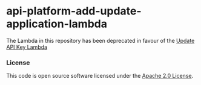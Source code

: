 
# api-platform-add-update-application-lambda

The Lambda in this repository has been deprecated in favour of the [Update API Key Lambda](https://github.com/hmrc/api-platform-update-api-key-lambda)

### License

This code is open source software licensed under the [Apache 2.0 License]("http://www.apache.org/licenses/LICENSE-2.0.html").
